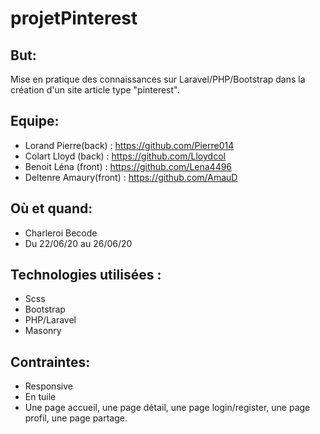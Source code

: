 # projetPinterest


## But:

Mise en pratique des connaissances sur Laravel/PHP/Bootstrap dans la création d'un site article type "pinterest".

## Equipe:
  - Lorand Pierre(back) : https://github.com/Pierre014
  - Colart Lloyd (back) : https://github.com/Lloydcol
  - Benoit Léna (front) : https://github.com/Lena4496
  - Deltenre Amaury(front) : https://github.com/AmauD
  
  
## Où et quand:

  * Charleroi Becode
  * Du 22/06/20 au 26/06/20


## Technologies utilisées :
  * Scss 
  * Bootstrap
  * PHP/Laravel
  * Masonry

## Contraintes:
  
  * Responsive
  * En tuile
  * Une page accueil, une page détail, une page login/register, une page profil, une page partage.
  
